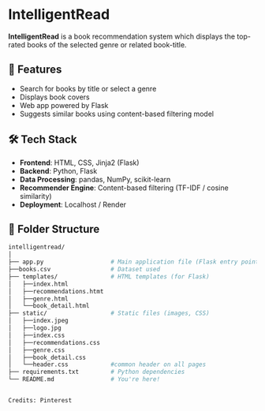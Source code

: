# IntelligentRead

**IntelligentRead** is a book recommendation system which displays the top-rated books of the selected genre or related book-title.

## 🚀 Features

- Search for books by title or select a genre
- Displays book covers 
- Web app powered by Flask 
- Suggests similar books using content-based filtering model

## 🛠️ Tech Stack

- **Frontend**: HTML, CSS, Jinja2 (Flask)
- **Backend**: Python, Flask 
- **Data Processing**: pandas, NumPy, scikit-learn
- **Recommender Engine**: Content-based filtering (TF-IDF / cosine similarity)
- **Deployment**: Localhost / Render 

## 📁 Folder Structure

```bash
intelligentread/
│
├── app.py                   # Main application file (Flask entry point)
├──books.csv                 # Dataset used
├── templates/               # HTML templates (for Flask)
│   ├──index.html
│   ├──recommendations.htmt
│   ├──genre.html
│   └──book_detail.html
├── static/                  # Static files (images, CSS)
│   ├──index.jpeg
│   ├──logo.jpg
│   ├──index.css
│   ├──recommendations.css
│   ├──genre.css
│   ├──book_detail.css
│   └──header.css            #common header on all pages 
├── requirements.txt         # Python dependencies
└── README.md                # You're here!


Credits: Pinterest
